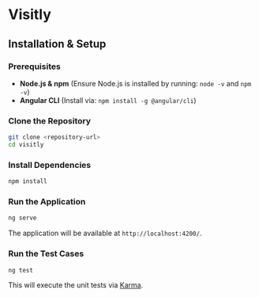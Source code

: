 # Visitly

## Installation & Setup

### Prerequisites
- **Node.js & npm** (Ensure Node.js is installed by running: `node -v` and `npm -v`)
- **Angular CLI** (Install via: `npm install -g @angular/cli`)

### Clone the Repository
```bash
git clone <repository-url>
cd visitly
```

### Install Dependencies
```bash
npm install
```

### Run the Application
```bash
ng serve
```
The application will be available at `http://localhost:4200/`.

### Run the Test Cases
```bash
ng test
```
This will execute the unit tests via [Karma](https://karma-runner.github.io).

